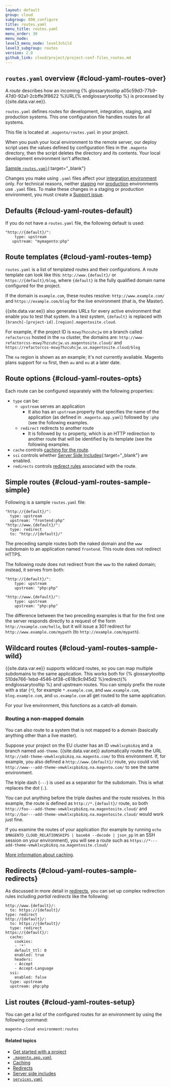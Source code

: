 ```yaml
---
layout: default
group: cloud
subgroup: 090_configure
title: routes.yaml
menu_title: routes.yaml
menu_order: 30
menu_node:
level3_menu_node: level3child
level3_subgroup: routes
version: 2.0
github_link: cloud/project/project-conf-files_routes.md
---
```


## `routes.yaml` overview {#cloud-yaml-routes-over}
A *route* describes how an incoming {% glossarytooltip a05c59d3-77b9-47d0-92a1-2cbffe3f8622 %}URL{% endglossarytooltip %} is processed by {{site.data.var.ee}}.

`routes.yaml` defines routes for development, integration, staging, and production systems. This one configuration file handles routes for all systems.

This file is located at `.magento/routes.yaml` in your project.

<div class="bs-callout bs-callout-info" id="info">
  <p>When you push your local environment to the remote server, our deploy script uses the values defined by configuration files in the <code>.magento</code> directory, then the script deletes the directory and its contents. Your local development environment isn't affected.</p>
</div>

[Sample `routes.yaml`](https://github.com/magento/magento-cloud/blob/master/.magento/routes.yaml){:target="_blank"}

<div class="bs-callout bs-callout-info" id="info">
  <p>Changes you make using <code>.yaml</code> files affect your <a href="{{ page.baseurl }}cloud/reference/discover-arch.html#cloud-arch-int">integration environment</a> only. For technical reasons, neither <a href="{{ page.baseurl }}cloud/reference/discover-arch.html#cloud-arch-stage">staging</a> nor <a href="{{ page.baseurl }}cloud/reference/discover-arch.html#cloud-arch-prod">production</a> environments use <code>.yaml</code> files. To make these changes in a staging or production environment, you must create a <a href="{{ page.baseurl }}cloud/welcome/get-help.html">Support issue</a>.</p>
</div>


## Defaults {#cloud-yaml-routes-default}
If you do not have a `routes.yaml` file, the following default is used:

	"http://{default}/":
	    type: upstream
 	   upstream: "mymagento:php"

## Route templates {#cloud-yaml-routes-temp}
`routes.yaml` is a list of templated routes and their configurations. A route  template can look like this: `http://www.{default}/` or `https://{default}/blog`, where `{default}` is the fully qualified domain name configured for the project.

If the domain is `example.com`, these routes resolve: `http://www.example.com/` and `https://example.com/blog` for the live environment (that is, the Master).

{{site.data.var.ee}} also generates URLs for every active environment that enable you to test that system. In a test system, `{default}` is replaced with `[branch]-[project-id].[region].magentosite.cloud`.

For example, if the project ID is `mswy7hzcuhcjw` on a branch called `refactorcss` hosted in the `na` cluster, the domains are: `http://www-refactorcss-mswy7hzcuhcjw.us.magentosite.cloud/` and `https://refactorcss-mswy7hzcuhcjw.us.magentosite.cloud/blog`

<div class="bs-callout bs-callout-info" id="info">
  <p>The <code>na</code> region is shown as an example; it's not currently available. Magento plans support for <code>na</code> first, then <code>au</code> and <code>eu</code> at a later date.</p>
</div>

<!-- Magento Enterprise Cloud Edition also supports [multiple applications]({{page.baseurl}}cloud/project/project-conf-multi.html) per project. Each project has a single `routes.yaml` file that defines which request is routed to which application. -->

## Route options {#cloud-yaml-routes-opts}
Each route can be configured separately with the following properties:

* `type` can be:
  * `upstream` serves an application
    * It also has an `upstream` property that specifies the name of
    the application (as defined in `.magento.app.yaml`) followed by `:php` (see
     the following examples.
  * `redirect` redirects to another route
    * It is followed by `to` property, which is an HTTP redirection to
    another route that will be identified by its template (see the following examples.
* `cache` controls [caching for the route]({{page.baseurl}}cloud/project/project-routes-more-cache.html).
* `ssi` controls whether [Server Side Includes](http://httpd.apache.org/docs/current/howto/ssi.html){:target="_blank"} are enabled.
* `redirects` controls [redirect rules]({{page.baseurl}}cloud/project/project-routes-more-redir.html) associated with the route.

## Simple routes {#cloud-yaml-routes-sample-simple}
Following is a sample `routes.yaml` file:

	"http://{default}/":
	  type: upstream
	  upstream: "frontend:php"
	"http://www.{default}/":
	  type: redirect
	  to: "http://{default}/"

The preceding sample routes both the naked domain and the `www` subdomain to an application named `frontend`. This route does not redirect HTTPS.

The following route does not redirect from the `www` to the naked domain; instead, it serves from both:

	"http://{default}/":
	    type: upstream
	    upstream: "php:php"

	"http://www.{default}/":
	    type: upstream
	    upstream: "php:php"

The difference between the two preceding examples is that for the first one the server responds directly to a request of the form `http://example.com/hello`, but it will issue a 301 redirect for `http://www.example.com/mypath` (to `http://example.com/mypath`).

## Wildcard routes {#cloud-yaml-routes-sample-wild}
{{site.data.var.ee}} supports wildcard routes, so you can map multiple subdomains to the same application. This works both for {% glossarytooltip 510de766-1ebd-4546-bf38-c618c9c945d2 %}redirect{% endglossarytooltip %} and upstream routes. You can simply prefix the route with a star (`*`), for example `*.example.com`, and `www.example.com`, `blog.example.com`, and `us.example.com` all get routed to the same application.

For your live environment, this functions as a catch-all domain.

### Routing a non-mapped domain
You can also route to a system that is not mapped to a domain (basically anything other than
a live master).

Suppose your project on the EU cluster has an ID `vmwklxcpbi6zq` and a branch named `add-theme`. {{site.data.var.ee}} automatically routes the URL `http://add-theme-vmwklxcpbi6zq.na.magento.com/` to this environment. If, for example, you also defined a `http://www.{default}/` route, you could visit `http://www---add-theme-vmwklxcpbi6zq.na.magento.com/` to see the same environment.

<div class="bs-callout bs-callout-info" id="info">
  <p>The triple dash (<code>---</code>) is used as a separator for the subdomain. This is what replaces the dot (<code>.</code>).</p>
</div>

You can put anything before the triple dashes and the route resolves. In this example, the route is defined as `http://*.{default}/` route, so both `http://foo---add-theme-vmwklxcpbi6zq.na.magentosite.cloud/` and `http://bar---add-theme-vmwklxcpbi6zq.na.magentosite.cloud/` would work just fine.

If you examine the routes of your application (for example by running `echo $MAGENTO_CLOUD_RELATIONSHIPS | base64 --decode | json_pp` in an SSH session on your environment), you will see a route such as `https://*---add-theme-vmwklxcpbi6zq.na.magentosite.cloud/`

[More information about caching]({{page.baseurl}}cloud/project/project-routes-more-cache.html).

## Redirects {#cloud-yaml-routes-sample-redirects}
As discussed in more detail in [redirects]({{page.baseurl}}cloud/project/project-routes-more-redir.html), you can set up complex redirection rules including *partial redirects* like the following:

	http://www.{default}/:
	  to: https://{default}/
  	type: redirect
	http://{default}/:
	  to: https://{default}/
	  type: redirect
	https://{default}/:
	  cache:
	    cookies:
	    - '*'
	    default_ttl: 0
	    enabled: true
    	headers:
	    - Accept
	    - Accept-Language
	  ssi:
	    enabled: false
	  type: upstream
	  upstream: php:php

## List routes {#cloud-yaml-routes-setup}
You can get a list of the configured routes for an environment by using the following command:

	magento-cloud environment:routes

#### Related topics
*	[Get started with a project]({{page.baseurl}}cloud/project/project-start.html)
*	[`.magento.app.yaml`]({{page.baseurl}}cloud/project/project-conf-files_magento-app.html)
*	[Caching]({{page.baseurl}}cloud/project/project-routes-more-cache.html)
*	[Redirects]({{page.baseurl}}cloud/project/project-routes-more-redir.html)
*	[Server side includes]({{page.baseurl}}cloud/project/project-routes-more-ssi.html)
*	[`services.yaml`]({{page.baseurl}}cloud/project/project-conf-files_services.html)
